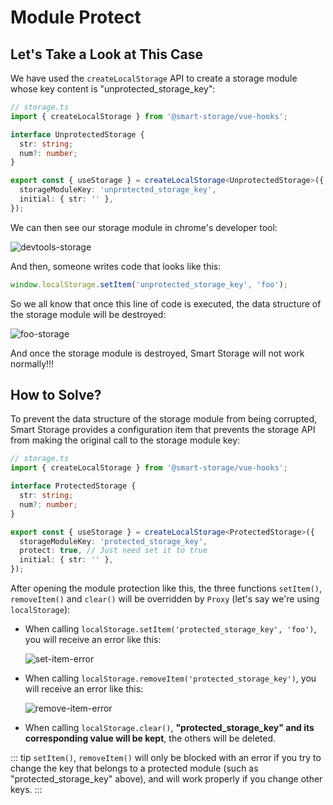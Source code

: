 # Module Protect

## Let's Take a Look at This Case

We have used the `createLocalStorage` API to create a storage module whose key content is "unprotected_storage_key":

```ts
// storage.ts
import { createLocalStorage } from '@smart-storage/vue-hooks';

interface UnprotectedStorage {
  str: string;
  num?: number;
}

export const { useStorage } = createLocalStorage<UnprotectedStorage>({
  storageModuleKey: 'unprotected_storage_key',
  initial: { str: '' },
});
```

We can then see our storage module in chrome's developer tool:

![devtools-storage](~@imgs/advanced/module-protect/origin-storage.jpg)

And then, someone writes code that looks like this:

```ts
window.localStorage.setItem('unprotected_storage_key', 'foo');
```

So we all know that once this line of code is executed, the data structure of the storage module will be destroyed:

![foo-storage](~@imgs/advanced/module-protect/foo-storage.jpg)

And once the storage module is destroyed, Smart Storage will not work normally!!!

## How to Solve?

To prevent the data structure of the storage module from being corrupted, Smart Storage provides a configuration item that prevents the storage API from making the original call to the storage module key:

```ts
// storage.ts
import { createLocalStorage } from '@smart-storage/vue-hooks';

interface ProtectedStorage {
  str: string;
  num?: number;
}

export const { useStorage } = createLocalStorage<ProtectedStorage>({
  storageModuleKey: 'protected_storage_key',
  protect: true, // Just need set it to true
  initial: { str: '' },
});
```

After opening the module protection like this, the three functions `setItem()`, `removeItem()` and `clear()` will be overridden by `Proxy` (let's say we're using `localStorage`):

- When calling `localStorage.setItem('protected_storage_key', 'foo')`, you will receive an error like this:

  ![set-item-error](~@imgs/advanced/module-protect/set-item-error.png)

- When calling `localStorage.removeItem('protected_storage_key')`, you will receive an error like this:

  ![remove-item-error](~@imgs/advanced/module-protect/remove-item-error.png)

- When calling `localStorage.clear()`, **"protected_storage_key" and its corresponding value will be kept**, the others will be deleted.

::: tip
`setItem()`, `removeItem()` will only be blocked with an error if you try to change the key that belongs to a protected module (such as "protected_storage_key" above), and will work properly if you change other keys.
:::
